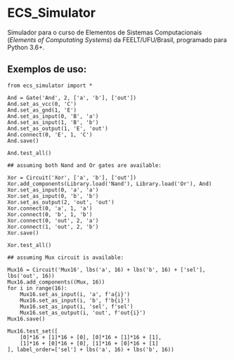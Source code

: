 # ECS_Simulator
Simulador para o curso de Elementos de Sistemas Computacionais (*Elements of Computating Systems*) da FEELT/UFU/Brasil, programado para Python 3.6+.

## Exemplos de uso:

    from ecs_simulator import *
    
    And = Gate('And', 2, ['a', 'b'], ['out'])
    And.set_as_vcc(0, 'C')
    And.set_as_gnd(1, 'E')
    And.set_as_input(0, 'B', 'a')
    And.set_as_input(1, 'B', 'b')
    And.set_as_output(1, 'E', 'out')
    And.connect(0, 'E', 1, 'C')
    And.save()
    
    And.test_all()
    
    ## assuming both Nand and Or gates are available:
    
    Xor = Circuit('Xor', ['a', 'b'], ['out'])
    Xor.add_components(Library.load('Nand'), Library.load('Or'), And)
    Xor.set_as_input(0, 'a', 'a')
    Xor.set_as_input(0, 'b', 'b')
    Xor.set_as_output(2, 'out', 'out')
    Xor.connect(0, 'a', 1, 'a')
    Xor.connect(0, 'b', 1, 'b')
    Xor.connect(0, 'out', 2, 'a')
    Xor.connect(1, 'out', 2, 'b')
    Xor.save()
    
    Xor.test_all()
    
    ## assuming Mux circuit is available:
    
    Mux16 = Circuit('Mux16', lbs('a', 16) + lbs('b', 16) + ['sel'], lbs('out', 16))
    Mux16.add_components((Mux, 16))
    for i in range(16):
        Mux16.set_as_input(i, 'a', f'a{i}')
        Mux16.set_as_input(i, 'b', f'b{i}')
        Mux16.set_as_input(i, 'sel', f'sel')
        Mux16.set_as_output(i, 'out', f'out{i}')
    Mux16.save()
    
    Mux16.test_set([
        [0]*16 + [1]*16 + [0], [0]*16 + [1]*16 + [1], 
        [1]*16 + [0]*16 + [0], [1]*16 + [0]*16 + [1]
    ], label_order=['sel'] + lbs('a', 16) + lbs('b', 16))
